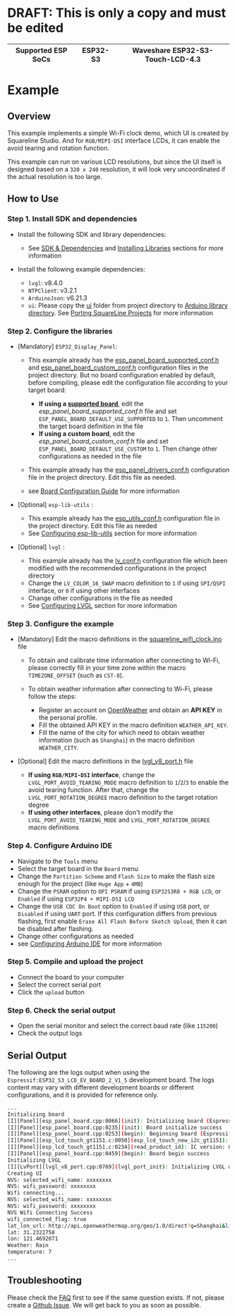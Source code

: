 # DRAFT: This is only a copy and must be edited

| Supported ESP SoCs |  ESP32-S3 | Waveshare ESP32-S3-Touch-LCD-4.3 |
| ------------------ | --------- | - |

# Example

## Overview

This example implements a simple Wi-Fi clock demo, which UI is created by Squareline Studio. And for `RGB/MIPI-DSI` interface LCDs, it can enable the avoid tearing and rotation function.

This example can run on various LCD resolutions, but since the UI itself is designed based on a `320 x 240` resolution, it will look very uncoordinated if the actual resolution is too large.

## How to Use

### Step 1. Install SDK and dependencies

- Install the following SDK and library dependencies:

  - See [SDK & Dependencies](../../../../../docs/envs/use_with_arduino.md#sdk--dependencies) and [Installing Libraries](../../../../../docs/envs/use_with_arduino.md#installing-libraries) sections for more information

- Install the following example dependencies:

  - `lvgl`: v8.4.0
  - `NTPClient`: v3.2.1
  - `ArduinoJson`: v6.21.3
  - `ui`: Please copy the [ui](./ui) folder from project directory to [Arduino library directory](../../../../../docs/envs/use_with_arduino.md#where-is-the-arduino-library-directory). See [Porting SquareLine Projects](../../../../../docs/envs/use_with_arduino.md#porting-squareline-projects) for more information

### Step 2. Configure the libraries

- [Mandatory] `ESP32_Display_Panel`:

  - This example already has the [esp_panel_board_supported_conf.h](./esp_panel_board_supported_conf.h) and [esp_panel_board_custom_conf.h](./esp_panel_board_custom_conf.h) configuration files in the project directory. But no board configuration enabled by default, before compiling, please edit the configuration file according to your target board:

    - **If using a [supported board](../../../../../README.md#supported-boards)**, edit the *esp_panel_board_supported_conf.h* file and set `ESP_PANEL_BOARD_DEFAULT_USE_SUPPORTED` to `1`. Then uncomment the target board definition in the file
    - **If using a custom board**, edit the *esp_panel_board_custom_conf.h* file and set `ESP_PANEL_BOARD_DEFAULT_USE_CUSTOM` to `1`. Then change other configurations as needed in the file

  - This example already has the [esp_panel_drivers_conf.h](./esp_panel_drivers_conf.h) configuration file in the project directory. Edit this file as needed.
  - see [Board Configuration Guide](../../../../../docs/envs/use_with_arduino.md#configuration-guide) for more information

- [Optional] `esp-lib-utils` :

  - This example already has the [esp_utils_conf.h](./esp_utils_conf.h) configuration file in the project directory. Edit this file as needed
  - See [Configuring esp-lib-utils](../../../../../docs/envs/use_with_arduino.md#configuring-esp-lib-utils) section for more information

- [Optional] `lvgl` :

  - This example already has the [lv_conf.h](./lv_conf.h) configuration file which been modified with the recommended configurations in the project directory
  - Change the `LV_COLOR_16_SWAP` macro definition to `1` if using `SPI/QSPI` interface, or `0` if using other interfaces
  - Change other configurations in the file as needed
  - See [Configuring LVGL](../../../../../docs/envs/use_with_arduino.md#configuring-lvgl) section for more information

### Step 3. Configure the example

- [Mandatory] Edit the macro definitions in the [squareline_wifi_clock.ino](./squareline_wifi_clock.ino) file

  - To obtain and calibrate time information after connecting to Wi-Fi, please correctly fill in your time zone within the macro `TIMEZONE_OFFSET` (such as `CST-8`).
  - To obtain weather information after connecting to Wi-Fi, please follow the steps:

    - Register an account on [OpenWeather](https://openweathermap.org/) and obtain an **API KEY** in the personal profile.
    - Fill the obtained API KEY in the macro definition `WEATHER_API_KEY`.
    - Fill the name of the city for which need to obtain weather information (such as `Shanghai`) in the macro definition `WEATHER_CITY`.

- [Optional] Edit the macro definitions in the [lvgl_v8_port.h](./lvgl_v8_port.h) file

  - **If using `RGB/MIPI-DSI` interface**, change the `LVGL_PORT_AVOID_TEARING_MODE` macro definition to `1`/`2`/`3` to enable the avoid tearing function. After that, change the `LVGL_PORT_ROTATION_DEGREE` macro definition to the target rotation degree
  - **If using other interfaces**, please don't modify the `LVGL_PORT_AVOID_TEARING_MODE` and `LVGL_PORT_ROTATION_DEGREE` macro definitions

### Step 4. Configure Arduino IDE

- Navigate to the `Tools` menu
- Select the target board in the `Board` menu
- Change the `Partition Scheme` and `Flash Size` to make the flash size enough for the project (like `Huge App` + `4MB`)
- Change the `PSRAM` option to `OPI PSRAM` if using `ESP32S3R8 + RGB LCD`, or `Enabled` if using `ESP32P4 + MIPI-DSI LCD`
- Change the `USB CDC On Boot` option to `Enabled` if using `USB` port, or `Disabled` if using `UART` port. If this configuration differs from previous flashing, first enable `Erase All Flash Before Sketch Upload`, then it can be disabled after flashing.
- Change other configurations as needed
- see [Configuring Arduino IDE](../../../../../docs/envs/use_with_arduino.md#configuring-arduino-ide) for more information

### Step 5. Compile and upload the project

- Connect the board to your computer
- Select the correct serial port
- Click the `upload` button

### Step 6. Check the serial output

- Open the serial monitor and select the correct baud rate (like `115200`)
- Check the output logs

## Serial Output

The following are the logs output when using the `Espressif:ESP32_S3_LCD_EV_BOARD_2_V1_5` development board. The logs content may vary with different development boards or different configurations, and it is provided for reference only.

```bash
...
Initializing board
[I][Panel][esp_panel_board.cpp:0066](init): Initializing board (Espressif:ESP32_S3_LCD_EV_BOARD_2_V1_5)
[I][Panel][esp_panel_board.cpp:0235](init): Board initialize success
[I][Panel][esp_panel_board.cpp:0253](begin): Beginning board (Espressif:ESP32_S3_LCD_EV_BOARD_2_V1_5)
[I][Panel][esp_lcd_touch_gt1151.c:0050](esp_lcd_touch_new_i2c_gt1151): version: 1.0.5
[I][Panel][esp_lcd_touch_gt1151.c:0234](read_product_id): IC version: GT1158_000101(Patch)_0102(Mask)_00(SensorID)
[I][Panel][esp_panel_board.cpp:0459](begin): Board begin success
Initializing LVGL
[I][LvPort][lvgl_v8_port.cpp:0769](lvgl_port_init): Initializing LVGL display driver
Creating UI
NVS: selected_wifi_name: xxxxxxxx
NVS: wifi_password: xxxxxxxx
Wifi connecting...
NVS: selected_wifi_name: xxxxxxxx
NVS: wifi_password: xxxxxxxx
NVS Wifi Connecting Success
wifi_connected_flag: true
lat_lon_url: http://api.openweathermap.org/geo/1.0/direct?q=Shanghai&limit=1&appid=xxxxxxxxxxxxxxxxxxxxxxxxxxxxxxxx
lat: 31.2322758
lon: 121.4692071
Weather: Rain
temperature: 7
...
```

## Troubleshooting

Please check the [FAQ](../../../../../docs/envs/use_with_arduino.md#faq) first to see if the same question exists. If not, please create a [Github Issue](https://github.com/esp-arduino-libs/ESP32_Display_Panel/issues). We will get back to you as soon as possible.
